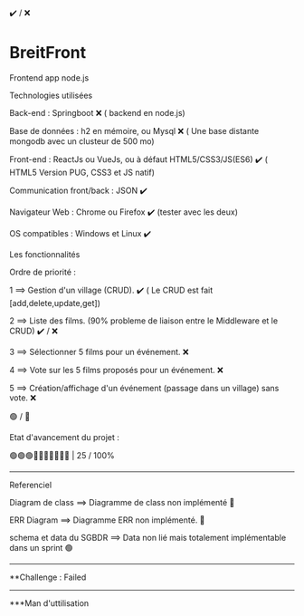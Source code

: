 &#10004;&#65039; / &#10060;
# BreitFront
Frontend app node.js


Technologies utilisées

Back-end : Springboot &#10060; ( backend en node.js)

Base de données : h2 en mémoire, ou Mysql &#10060; ( Une base distante mongodb avec un clusteur de 500 mo)

Front-end : ReactJs ou VueJs, ou à défaut HTML5/CSS3/JS(ES6) &#10004;&#65039; ( HTML5 Version PUG, CSS3 et JS natif)

Communication front/back : JSON &#10004;&#65039;

Navigateur Web : Chrome ou Firefox &#10004;&#65039; (tester avec les deux)

OS compatibles : Windows et Linux &#10004;&#65039;


Les fonctionnalités

Ordre de priorité : 

1 ==> Gestion d'un village (CRUD). &#10004;&#65039; ( Le CRUD est fait [add,delete,update,get])

2 ==> Liste des films. (90% probleme de liaison entre le Middleware et le CRUD) &#10004;&#65039; / &#10060;

3 ==> Sélectionner 5 films pour un événement. &#10060;

4 ==> Vote sur les 5 films proposés pour un événement. &#10060;

5 ==> Création/affichage d'un événement (passage dans un village) sans vote. &#10060;

&#128994; / &#128308;

Etat d'avancement du projet :

&#128994;&#128994;&#128994;&#128308;&#128308;&#128308;&#128308;&#128308;&#128308;&#128308; | 25 / 100%

__________________________________________________________________________________________________________________
Referenciel

Diagram de class ==> Diagramme de class non implémenté &#128308;

ERR Diagram ==>  Diagramme ERR non implémenté. &#128308;

schema et data du SGBDR ==> Data non lié mais totalement implémentable dans un sprint &#128994;

___________________________________________________________________________________________________________________

**Challenge : Failed
___________________________________________________________________________________________________________________

***Man d'uttilisation

